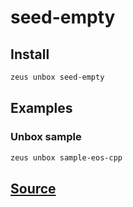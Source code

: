 
seed-empty 
====================











## Install
```bash
zeus unbox seed-empty
```
## Examples
### Unbox sample 
```bash
zeus unbox sample-eos-cpp
```





## [Source](https://github.com/liquidapps-io/zeus-sdk/tree/master/boxes/groups/seeds/seed-empty)
